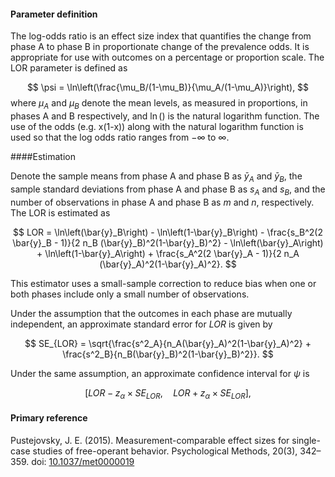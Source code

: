 #### Parameter definition

The log-odds ratio is an effect size index that quantifies the change from phase A to phase B in proportionate change of the prevalence odds. It is appropriate for use with outcomes on a percentage or proportion scale.  The LOR parameter is defined as

$$
\psi = \ln\left(\frac{\mu_B/(1-\mu_B)}{\mu_A/(1-\mu_A)}\right),
$$
where $\mu_A$ and $\mu_B$ denote the mean levels, as measured in proportions, in phases A and B respectively, and $\ln()$ is the natural logarithm function. The use of the odds (e.g. x(1-x)) along with the natural logarithm function is used so that the log odds ratio ranges from $-\infty$ to $\infty$.

####Estimation

Denote the sample means from phase A and phase B as $\bar{y}_A$ and $\bar{y}_B$, the sample standard deviations from phase A and phase B as $s_A$ and $s_B$, and the number of observations in phase A and phase B as $m$ and $n$, respectively. The LOR is estimated as

$$
LOR = \ln\left(\bar{y}_B\right) - \ln\left(1-\bar{y}_B\right) - \frac{s_B^2(2 \bar{y}_B - 1)}{2 n_B (\bar{y}_B)^2(1-\bar{y}_B)^2} - \ln\left(\bar{y}_A\right) + \ln\left(1-\bar{y}_A\right) + \frac{s_A^2(2 \bar{y}_A - 1)}{2 n_A (\bar{y}_A)^2(1-\bar{y}_A)^2}.
$$

This estimator uses a small-sample correction to reduce bias when one or both phases include only a small number of observations.

Under the assumption that the outcomes in each phase are mutually independent, an approximate standard error for $LOR$ is given by

$$
SE_{LOR} = \sqrt{\frac{s^2_A}{n_A(\bar{y}_A)^2(1-\bar{y}_A)^2} + \frac{s^2_B}{n_B(\bar{y}_B)^2(1-\bar{y}_B)^2}}.
$$

Under the same assumption, an approximate confidence interval for $\psi$ is

$$
[LOR - z_\alpha \times SE_{LOR},\quad LOR + z_\alpha \times SE_{LOR}],
$$

#### Primary reference

Pustejovsky, J. E. (2015). Measurement-comparable effect sizes for single-case studies of free-operant behavior. Psychological Methods, 20(3), 342–359. doi: [10.1037/met0000019](http://dx.doi.org/10.1037/met0000019)

